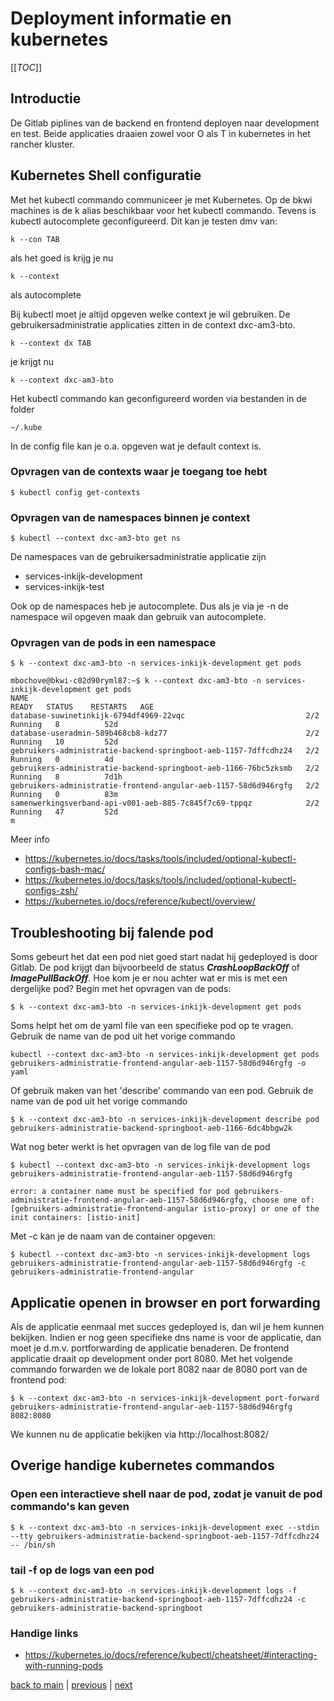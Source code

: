 # Deployment informatie en kubernetes

[[_TOC_]]

## Introductie

De Gitlab piplines van de backend en frontend deployen naar development en test. 
Beide applicaties draaien zowel voor O als T in kubernetes in het rancher kluster.

## Kubernetes Shell configuratie

Met  het kubectl commando communiceer je met Kubernetes. Op de bkwi machines is de k alias beschikbaar voor het kubectl commando.
Tevens is kubectl autocomplete geconfigureerd. Dit kan je testen dmv van:

```shell
k --con TAB
```

als het goed is krijg je nu 

```shell
k --context 
```

als autocomplete

Bij kubectl moet je altijd opgeven welke context je wil gebruiken. De gebruikersadministratie applicaties zitten in de context dxc-am3-bto.

```shell
k --context dx TAB
```

je krijgt nu 

```shell
k --context dxc-am3-bto
```

Het kubectl commando kan geconfigureerd worden via bestanden in de folder

```shell
~/.kube
```

In de config file kan je o.a. opgeven wat je default context is. 

### Opvragen van de contexts waar je toegang toe hebt

```shell
$ kubectl config get-contexts
```

### Opvragen van de namespaces binnen je context

```shell
$ kubectl --context dxc-am3-bto get ns
```

De namespaces van de gebruikersadministratie applicatie zijn

- services-inkijk-development
- services-inkijk-test

Ook op de namespaces heb je autocomplete. Dus als je via je -n <namespace> de namespace wil opgeven maak dan gebruik van autocomplete.

### Opvragen van de pods in een namespace

```shell
$ k --context dxc-am3-bto -n services-inkijk-development get pods
```

```shell
mbochove@bkwi-c02d90ryml87:~$ k --context dxc-am3-bto -n services-inkijk-development get pods
NAME                                                              READY   STATUS    RESTARTS   AGE
database-suwinetinkijk-6794df4969-22vqc                           2/2     Running   8          52d
database-useradmin-589b468cb8-kdz77                               2/2     Running   10         52d
gebruikers-administratie-backend-springboot-aeb-1157-7dffcdhz24   2/2     Running   0          4d
gebruikers-administratie-backend-springboot-aeb-1166-76bc5zksmb   2/2     Running   8          7d1h
gebruikers-administratie-frontend-angular-aeb-1157-58d6d946rgfg   2/2     Running   0          83m
samenwerkingsverband-api-v001-aeb-885-7c845f7c69-tppqz            2/2     Running   47         52d
m
```

Meer info
- https://kubernetes.io/docs/tasks/tools/included/optional-kubectl-configs-bash-mac/
- https://kubernetes.io/docs/tasks/tools/included/optional-kubectl-configs-zsh/
- https://kubernetes.io/docs/reference/kubectl/overview/

## Troubleshooting bij falende pod

Soms gebeurt het dat een pod niet goed start nadat hij gedeployed is door Gitlab. De pod krijgt dan bijvoorbeeld de status **_CrashLoopBackOff_** of **_ImagePullBackOff_**.
Hoe kom je er nou achter wat er mis is met een dergelijke pod? Begin met het opvragen van de pods:

```shell
$ k --context dxc-am3-bto -n services-inkijk-development get pods
```

Soms helpt het om de yaml file van een specifieke pod op te vragen. Gebruik de name van de pod uit het vorige commando

```shell
kubectl --context dxc-am3-bto -n services-inkijk-development get pods gebruikers-administratie-frontend-angular-aeb-1157-58d6d946rgfg -o yaml
```

Of gebruik maken van het 'describe' commando van een pod. Gebruik de name van de pod uit het vorige commando

```shell
$ k --context dxc-am3-bto -n services-inkijk-development describe pod gebruikers-administratie-backend-springboot-aeb-1166-6dc4bbgw2k
```



Wat nog beter werkt is het opvragen van de log file van de pod

```shell
$ kubectl --context dxc-am3-bto -n services-inkijk-development logs gebruikers-administratie-frontend-angular-aeb-1157-58d6d946rgfg

error: a container name must be specified for pod gebruikers-administratie-frontend-angular-aeb-1157-58d6d946rgfg, choose one of: [gebruikers-administratie-frontend-angular istio-proxy] or one of the init containers: [istio-init]
```
Met -c kan je de naam van de container opgeven:

```shell
$ kubectl --context dxc-am3-bto -n services-inkijk-development logs gebruikers-administratie-frontend-angular-aeb-1157-58d6d946rgfg -c gebruikers-administratie-frontend-angular
```

## Applicatie openen in browser en port forwarding

Als de applicatie eenmaal met succes gedeployed is, dan wil je hem kunnen bekijken. Indien er nog geen specifieke dns name is voor de applicatie, dan moet je d.m.v. portforwarding de applicatie benaderen.
De frontend applicatie draait op development onder port 8080. Met het volgende commando forwarden we de lokale port 8082 naar de 8080 port van de frontend pod:

```shell
$ k --context dxc-am3-bto -n services-inkijk-development port-forward gebruikers-administratie-frontend-angular-aeb-1157-58d6d946rgfg 8082:8080
```

We kunnen nu de applicatie bekijken via http://localhost:8082/ 

## Overige handige kubernetes commandos

### Open een interactieve shell naar de pod, zodat je vanuit de pod commando's kan geven

```shell
$ k --context dxc-am3-bto -n services-inkijk-development exec --stdin --tty gebruikers-administratie-backend-springboot-aeb-1157-7dffcdhz24 -- /bin/sh
```

### tail -f op de logs van een pod

```shell
$ k --context dxc-am3-bto -n services-inkijk-development logs -f gebruikers-administratie-backend-springboot-aeb-1157-7dffcdhz24 -c gebruikers-administratie-backend-springboot
```


### Handige links
- https://kubernetes.io/docs/reference/kubectl/cheatsheet/#interacting-with-running-pods


[back to main](../README.md) |
[previous](./5_DeveloperInfo.md) |
[next](./7_Authenticatie.md)
